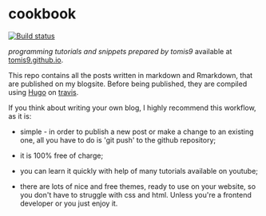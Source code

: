 # cookbook

[![Build status](https://travis-ci.org/tomis9/cookbook.svg?branch=master)](https://travis-ci.org/tomis9/cookbook)

*programming tutorials and snippets prepared by tomis9* available at [tomis9.github.io](tomis9.github.io).


This repo contains all the posts written in markdown and Rmarkdown, that are published on my blogsite. Before being published, they are compiled using [Hugo](https://gohugo.io/) on [travis](https://travis-ci.org/).


If you think about writing your own blog, I highly recommend this workflow, as it is:

* simple - in order to publish a new post or make a change to an existing one, all you have to do is 'git push' to the github repository;

* it is 100% free of charge;

* you can learn it quickly with help of many tutorials available on youtube;

* there are lots of nice and free themes, ready to use on your website, so you don't have to struggle with css and html. Unless you're a frontend developer or you just enjoy it.
